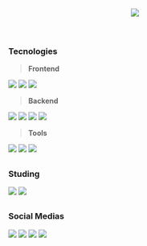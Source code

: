 <h1 align="center">
    <img src="https://readme-typing-svg.herokuapp.com/?font=Righteous&size=35&center=true&vCenter=true&width=500&height=60&duration=4000&lines=Hi!+👌;+I'm+Arthur+Alvite;" />
</h1>

<br/>

### Tecnologies

> **Frontend**
<div> 
  <a><img src="https://img.shields.io/badge/javascript-%23323330.svg?style=for-the-badge&logo=javascript&logoColor=%23F7DF1E"></a>
  <a><img src="https://img.shields.io/badge/css3-%231572B6.svg?style=for-the-badge&logo=css3&logoColor=white"></a>
  <a><img src="https://img.shields.io/badge/html5-%23E34F26.svg?style=for-the-badge&logo=html5&logoColor=white"></a>
</div>


> **Backend**
<div> 
  <a><img src="https://img.shields.io/badge/javascript-%23323330.svg?style=for-the-badge&logo=javascript&logoColor=%23F7DF1E"></a>
  <a><img src="https://img.shields.io/badge/php-%23777BB4.svg?style=for-the-badge&logo=php&logoColor=white"></a>
  <a><img src="https://img.shields.io/badge/mysql-4479A1.svg?style=for-the-badge&logo=mysql&logoColor=white"></a>
  <a><img src="https://img.shields.io/badge/Microsoft%20SQL%20Server-CC2927?style=for-the-badge&logo=microsoft%20sql%20server&logoColor=white"></a>
</div>


> **Tools**
<div> 
  <a><img src="https://img.shields.io/badge/git-%23F05033.svg?style=for-the-badge&logo=git&logoColor=white"></a>
  <a><img src="https://img.shields.io/badge/github-%23121011.svg?style=for-the-badge&logo=github&logoColor=white"></a>
  <a><img src="https://img.shields.io/badge/gitlab-%23181717.svg?style=for-the-badge&logo=gitlab&logoColor=white"></a>
</div>

##

### Studing
<div> 
  <a><img src="https://img.shields.io/badge/typescript-%23007ACC.svg?style=for-the-badge&logo=typescript&logoColor=white"></a>
  <a><img src="https://img.shields.io/badge/react-%2320232a.svg?style=for-the-badge&logo=react&logoColor=%2361DAFB"></a>
</div>

 ##

### Social Medias 
<div> 
  <a href="https://www.linkedin.com/in/arthuralvite/" target="_blank"><img src="https://img.shields.io/badge/-LinkedIn-%230077B5?style=for-the-badge&logo=linkedin&logoColor=white" target="_blank"></a>
  <a href = "mailto:alvitearthur@outlook.com"><img src="https://img.shields.io/badge/Microsoft_Outlook-0078D4?style=for-the-badge&logo=microsoft-outlook&logoColor=white" target="_blank"></a>
  <a href = "mailto:gtxayt@gmail.com"><img src="https://img.shields.io/badge/Gmail-D14836?style=for-the-badge&logo=gmail&logoColor=white" target="_blank"></a>
  <a href="https://instagram.com/_tuvite" target="_blank"><img src="https://img.shields.io/badge/-Instagram-%23E4405F?style=for-the-badge&logo=instagram&logoColor=white" target="_blank"></a>
</div>
